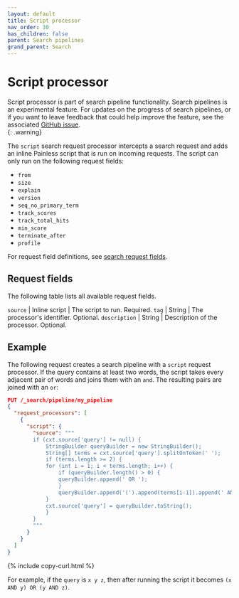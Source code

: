 ```yaml
---
layout: default
title: Script processor
nav_order: 30
has_children: false
parent: Search pipelines
grand_parent: Search
---
```


# Script processor

Script processor is part of search pipeline functionality. Search pipelines is an experimental feature. For updates on the progress of search pipelines, or if you want to leave feedback that could help improve the feature, see the associated [GitHub issue](https://github.com/opensearch-project/OpenSearch/issues/6278).    
{: .warning}

The `script` search request processor intercepts a search request and adds an inline Painless script that is run on incoming requests. The script can only run on the following request fields:

- `from` 
- `size` 
- `explain` 
- `version` 
- `seq_no_primary_term` 
- `track_scores`  
- `track_total_hits` 
- `min_score` 
- `terminate_after` 
- `profile` 

For request field definitions, see [search request fields]({{site.url}}{{site.baseurl}}/api-reference/search#request-body).

## Request fields

The following table lists all available request fields.

`source` | Inline script | The script to run. Required.
`tag` | String | The processor's identifier. Optional.
`description` | String | Description of the processor. Optional.

## Example 

The following request creates a search pipeline with a `script` request processor. If the query contains at least two words, the script takes every adjacent pair of words and joins them with an `and`. The resulting pairs are joined with an `or`:

```json
PUT /_search/pipeline/my_pipeline
{
  "request_processors": [
    {
      "script": {
        "source": """
        if (cxt.source['query'] != null) {
            StringBuilder queryBuilder = new StringBuilder();
            String[] terms = cxt.source['query'].splitOnToken(' ');
            if (terms.length >= 2) {
            for (int i = 1; i < terms.length; i++) {
                if (queryBuilder.length() > 0) {
                queryBuilder.append(' OR ');
                }
                queryBuilder.append('(').append(terms[i-1]).append(' AND ').append(terms[i]).append(')');
            }
            cxt.source['query'] = queryBuilder.toString();
            }
        }
        """
      }
    }
  ]
}
```
{% include copy-curl.html %}

For example, if the `query` is `x y z`, then after running the script it becomes `(x AND y) OR (y AND z)`.